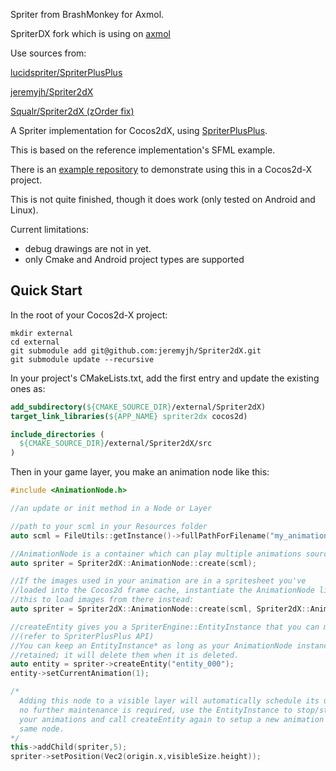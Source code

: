 
Spriter from BrashMonkey for Axmol.

SpriterDX fork which is using on [axmol](https://github.com/axmolengine/axmol)

Use sources from: 

[lucidspriter/SpriterPlusPlus](https://github.com/lucidspriter/SpriterPlusPlus)

[jeremyjh/Spriter2dX](https://github.com/jeremyjh/Spriter2dX)

[Squalr/Spriter2dX (zOrder fix)](https://github.com/Squalr/Spriter2dX)




A Spriter implementation for Cocos2dX, using [SpriterPlusPlus](https://github.com/lucidspriter/SpriterPlusPlus). 

This is based on the reference implementation's SFML example. 

There is an [example repository](https://github.com/jeremyjh/Spriter2dX-example) to demonstrate using this in a Cocos2d-X project.

This is not quite finished, though it does work (only tested on Android and Linux).

Current limitations: 
   * debug drawings are not in yet.
   * only Cmake and Android project types are supported

## Quick Start
In the root of your Cocos2d-X project:
```shell
mkdir external
cd external
git submodule add git@github.com:jeremyjh/Spriter2dX.git
git submodule update --recursive
```


In your project's CMakeLists.txt, add the first entry and update the existing ones as:

```cmake
add_subdirectory(${CMAKE_SOURCE_DIR}/external/Spriter2dX)
target_link_libraries(${APP_NAME} spriter2dx cocos2d)

include_directories ( 
  ${CMAKE_SOURCE_DIR}/external/Spriter2dX/src
)
```
 
Then in your game layer, you make an animation node like this:

```cpp
#include <AnimationNode.h>

//an update or init method in a Node or Layer 

//path to your scml in your Resources folder
auto scml = FileUtils::getInstance()->fullPathForFilename("my_animation.scml");

//AnimationNode is a container which can play multiple animations sourced from a single model.
auto spriter = Spriter2dX::AnimationNode::create(scml);

//If the images used in your animation are in a spritesheet you've 
//loaded into the Cocos2d frame cache, instantiate the AnimationNode like
//this to load images from there instead:
auto spriter = Spriter2dX::AnimationNode::create(scml, Spriter2dX::AnimationNode::cacheLoader());

//createEntity gives you a SpriterEngine::EntityInstance that you can manipulate.
//(refer to SpriterPlusPlus API)
//You can keep an EntityInstance* as long as your AnimationNode instance is
//retained; it will delete them when it is deleted.
auto entity = spriter->createEntity("entity_000");
entity->setCurrentAnimation(1);

/*
  Adding this node to a visible layer will automatically schedule its update loop.
  no further maintenance is required, use the EntityInstance to stop/start/switch 
  your animations and call createEntity again to setup a new animation in the 
  same node. 
*/
this->addChild(spriter,5);
spriter->setPosition(Vec2(origin.x,visibleSize.height));
```

